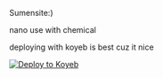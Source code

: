 Sumensite:)

nano use with chemical

deploying with koyeb is best cuz it  nice

[![Deploy to Koyeb](https://www.koyeb.com/static/images/deploy/button.svg)](https://app.koyeb.com/deploy?type=git&builder=dockerfile&repository=github.com/sumen113alt/sumensite&branch=main&name=prettycoolthing)
